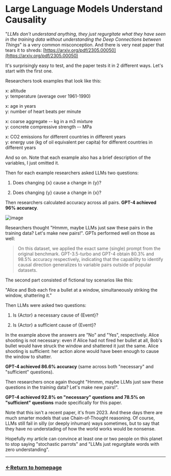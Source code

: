 # Large Language Models Understand Causality

"*LLMs don't understand anything, they just regurgitate what they have seen in the training data without understanding the Deep Connections between Things*" is a very common misconception. And there is very neat paper that tears it to shreds: [https://arxiv.org/pdf/2305.00050](https://arxiv.org/pdf/2305.00050)

It's surprisingly easy to test, and the paper tests it in 2 different ways. Let's start with the first one.

Researchers took examples that look like this:

x: altitude <br />
y: temperature (average over 1961-1990)

x: age in years <br />
y: number of heart beats per minute

x: coarse aggregate -- kg in a m3 mixture <br />
y: concrete compressive strength -- MPa 

x: CO2 emissions for different countries in different years <br />
y: energy use (kg of oil equivalent per capita) for different countries in different years <br />


And so on. Note that each example also has a brief description of the variables, I just omitted it.

Then for each example researchers asked LLMs two questions:

1) Does changing {x} cause a change in {y}?

2) Does changing {y} cause a change in {x}?


Then researchers calculated accuracy across all pairs. **GPT-4 achieved 96% accuracy**.

![image](https://github.com/user-attachments/assets/ceaf5e49-930e-4cea-8147-aa71b56598ad)

Researchers thought "Hmmm, maybe LLMs just saw these pairs in the training data? Let's make new pairs!". GPTs performed well on those as well:

> On this dataset, we applied the exact same (single) prompt from the original benchmark. GPT-3.5-turbo and GPT-4
obtain 80.3% and 98.5% accuracy respectively, indicating that the capability to identify causal direction generalizes to
variable pairs outside of popular datasets.

The second part consisted of fictional toy scenarios like this:

"Alice and Bob each fire a bullet at a window, simultaneously striking the window, shattering it."

Then LLMs were asked two questions:

1) Is {Actor} a necessary cause of {Event}?

2) Is {Actor} a sufficient cause of {Event}?

In the example above the answers are "No" and "Yes", respectively. Alice shooting is not necessary: even if Alice had not fired her bullet at all, Bob's bullet would have struck the window and shattered it just the same. Alice shooting is sufficient: her action alone would have been enough to cause the window to shatter.

**GPT-4 achieved 86.6% accuracy** (same across both "necessary" and "sufficient" questions).

Then researchers once again thought "Hmmm, maybe LLMs just saw these questions in the training data? Let's make new pairs!".

**GPT-4 achieved 92.8% on "necessary" questions and 78.5% on "sufficient" questions** made specifically for this paper.


Note that this isn't a recent paper, it's from 2023. And these days there are much smarter models that use Chain-of-Thought reasoning. Of course, LLMs still fail in silly (or deeply inhuman) ways sometimes, but to say that they have no understading of how the world works would be nonsense.


Hopefully my article can convince at least one or two people on this planet to stop saying "stochastic parrots" and "LLMs just regurgitate words with zero understanding".


___
### [←Return to homepage](https://expertium.github.io/)
